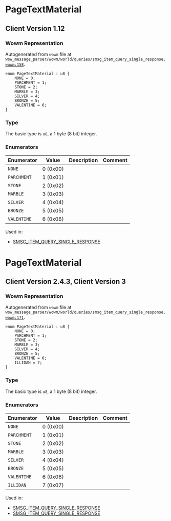# PageTextMaterial

## Client Version 1.12

### Wowm Representation

Autogenerated from `wowm` file at [`wow_message_parser/wowm/world/queries/smsg_item_query_single_response.wowm:158`](https://github.com/gtker/wow_messages/tree/main/wow_message_parser/wowm/world/queries/smsg_item_query_single_response.wowm#L158).

```rust,ignore
enum PageTextMaterial : u8 {
    NONE = 0;
    PARCHMENT = 1;
    STONE = 2;
    MARBLE = 3;
    SILVER = 4;
    BRONZE = 5;
    VALENTINE = 6;
}
```
### Type
The basic type is `u8`, a 1 byte (8 bit) integer.
### Enumerators
| Enumerator | Value  | Description | Comment |
| --------- | -------- | ----------- | ------- |
| `NONE` | 0 (0x00) |  |  |
| `PARCHMENT` | 1 (0x01) |  |  |
| `STONE` | 2 (0x02) |  |  |
| `MARBLE` | 3 (0x03) |  |  |
| `SILVER` | 4 (0x04) |  |  |
| `BRONZE` | 5 (0x05) |  |  |
| `VALENTINE` | 6 (0x06) |  |  |

Used in:
* [SMSG_ITEM_QUERY_SINGLE_RESPONSE](smsg_item_query_single_response.md)

# PageTextMaterial

## Client Version 2.4.3, Client Version 3

### Wowm Representation

Autogenerated from `wowm` file at [`wow_message_parser/wowm/world/queries/smsg_item_query_single_response.wowm:171`](https://github.com/gtker/wow_messages/tree/main/wow_message_parser/wowm/world/queries/smsg_item_query_single_response.wowm#L171).

```rust,ignore
enum PageTextMaterial : u8 {
    NONE = 0;
    PARCHMENT = 1;
    STONE = 2;
    MARBLE = 3;
    SILVER = 4;
    BRONZE = 5;
    VALENTINE = 6;
    ILLIDAN = 7;
}
```
### Type
The basic type is `u8`, a 1 byte (8 bit) integer.
### Enumerators
| Enumerator | Value  | Description | Comment |
| --------- | -------- | ----------- | ------- |
| `NONE` | 0 (0x00) |  |  |
| `PARCHMENT` | 1 (0x01) |  |  |
| `STONE` | 2 (0x02) |  |  |
| `MARBLE` | 3 (0x03) |  |  |
| `SILVER` | 4 (0x04) |  |  |
| `BRONZE` | 5 (0x05) |  |  |
| `VALENTINE` | 6 (0x06) |  |  |
| `ILLIDAN` | 7 (0x07) |  |  |

Used in:
* [SMSG_ITEM_QUERY_SINGLE_RESPONSE](smsg_item_query_single_response.md)
* [SMSG_ITEM_QUERY_SINGLE_RESPONSE](smsg_item_query_single_response.md)

